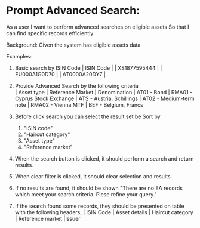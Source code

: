 # Prompt Advanced Search:

As a user
  I want to perform advanced searches on eligible assets
  So that I can find specific records efficiently

  Background:
    Given the system has eligible assets data

Examples:
 1. Basic search by ISIN Code
| ISIN Code | 
| XS1877595444 |
| EU000A1G0D70 |
| AT0000A20DY7 |

2. Provide Advanced Search by the following criteria   
| Asset type                | Reference Market              | Denomination
| AT01 - Bond               | RMA01 - Cyprus Stock Exchange | ATS - Austria, Schillings
| AT02 - Medium-term note   | RMA02 - Vienna MTF            | BEF - Belgium, Francs

3. Before click search you can select the result set be Sort by
    1. "ISIN code"
    2. "Haircut category"
    3. "Asset type"
    4. "Reference market"

4. When the search button is clicked, it should perform a search and return results.

5. When clear filter is clicked, it should clear selection and results.

6. If no results are found, it should be shown "There are no EA records which meet your search criteria. Plese refine your query."

7. If the search found some records, they should be presented on table with the following headers,
| ISIN Code | Asset details | Haircut category | Reference market |Issuer
